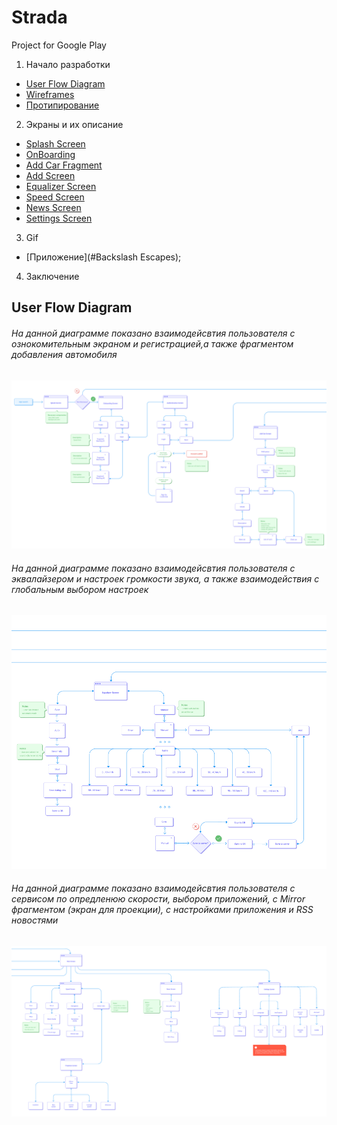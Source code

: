 # Strada

Project for Google Play

1. Начало разработки

+ [User Flow Diagram](#User-Flow-Diagram)
+ [Wireframes](#Headers)
+ [Протипирование](#Prot)

2. Экраны и их описание

+ [Splash Screen](#Links)
+ [OnBoarding](#Emphasis)
+ [Add Car Fragment](#Code)
+ [Add Screen](#Images)
+ [Equalizer Screen](#Links)
+ [Speed Screen](#Emphasis)
+ [News Screen](#Code)
+ [Settings Screen](#Images)

3. Gif

+ [Приложение](#Backslash Escapes);

4. Заключение

## User Flow Diagram

###### На данной диаграмме показано взаимодейсвтия пользователя с ознокомительным экраном и регистрацией,а также фрагментом добавления автомобиля

![alt text](sourse/user_flow_diagram/user_flow_part_1.png)

###### На данной диаграмме показано взаимодейсвтия пользователя с эквалайзером и настроек громкости звука, а также взаимодействия с глобальным выбором настроек

![alt text](sourse/user_flow_diagram/user_flow_part_2.png)

###### На данной диаграмме показано взаимодейсвтия пользователя с сервисом по опредленюю скорости, выбором приложений, с Mirror фрагментом (экран для проекции), с настройками приложения и RSS новостями

![alt text](sourse/user_flow_diagram/user_flow_part_3.png)
